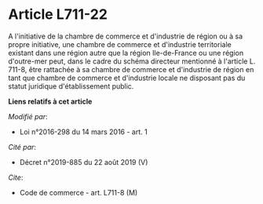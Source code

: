# Article L711-22

A l'initiative de la chambre de commerce et d'industrie de région ou à sa propre initiative, une chambre de commerce et
d'industrie territoriale existant dans une région autre que la région Ile-de-France ou une région d'outre-mer peut, dans le
cadre du  schéma directeur mentionné à l'article L. 711-8, être rattachée à sa chambre de commerce et d'industrie de région
en tant que chambre de commerce et d'industrie locale ne disposant pas du statut juridique d'établissement public.

**Liens relatifs à cet article**

_Modifié par_:

  - Loi n°2016-298 du 14 mars 2016 - art. 1

_Cité par_:

  - Décret n°2019-885 du 22 août 2019 (V)

_Cite_:

  - Code de commerce - art. L711-8 (M)
